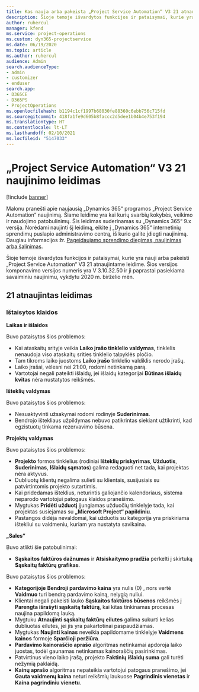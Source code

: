 ```yaml
---
title: Kas nauja arba pakeista „Project Service Automation“ V3 21 atnaujintame leidime
description: Šioje temoje išvardytos funkcijos ir pataisymai, kurie yra pasiekiami „Project Service Automation“ V3 21 atnaujintame leidime.
author: ruhercul
manager: kfend
ms.service: project-operations
ms.custom: dyn365-projectservice
ms.date: 06/19/2020
ms.topic: article
ms.author: ruhercul
audience: Admin
search.audienceType:
- admin
- customizer
- enduser
search.app:
- D365CE
- D365PS
- ProjectOperations
ms.openlocfilehash: b1194c1cf1997b68030fe88360c6ebb756c715fd
ms.sourcegitcommit: 418fa1fe9d605b8faccc2d5dee1b04b4e753f194
ms.translationtype: HT
ms.contentlocale: lt-LT
ms.lasthandoff: 02/10/2021
ms.locfileid: "5147033"
---
```

# <a name="project-service-automation-update-release-21-v3"></a>„Project Service Automation“ V3 21 naujinimo leidimas

[!include [banner](../includes/psa-now-project-operations.md)]

Malonu pranešti apie naujausią „Dynamics 365“ programos „Project Service Automation“ naujinimą. Šiame leidime yra kai kurių svarbių kokybės, veikimo ir naudojimo patobulinimų. Šis leidimas suderinamas su „Dynamics 365“ 9.x versija. Norėdami naujinti šį leidimą, eikite į „Dynamics 365“ internetinių sprendimų puslapio administravimo centrą, iš kurio galite įdiegti naujinimą. Daugiau informacijos žr. [Pageidaujamo sprendimo diegimas, naujinimas arba šalinimas](https://docs.microsoft.com/power-platform/admin/install-remove-preferred-solution).

Šioje temoje išvardytos funkcijos ir pataisymai, kurie yra nauji arba pakeisti „Project Service Automation“ V3 21 atnaujintame leidime. Šios versijos komponavimo versijos numeris yra V 3.10.32.50 ir ji paprastai pasiekiama savaiminiu naujinimu, vykdytu 2020 m. birželio mėn.

## <a name="update-release-21"></a>21 atnaujintas leidimas

### <a name="bug-fixes"></a>Ištaisytos klaidos

**Laikas ir išlaidos**

Buvo pataisytos šios problemos:

- Kai ataskaitų srityje veikia **Laiko įrašo tinklelio valdymas**, tinklelis nenaudoja viso ataskaitų srities tinklelio talpyklės pločio.
- Tam tikroms laiko juostoms **Laiko įrašo** tinklelio valdiklis nerodo įrašų.
- Laiko įrašai, vėlesni nei 21:00, rodomi netinkamą parą.
- Vartotojai negali pateikti išlaidų, jei išlaidų kategorijai **Būtinas išlaidų kvitas** nėra nustatytos reikšmės.

**Išteklių valdymas**

Buvo pataisytos šios problemos:

- Nesuaktyvinti užsakymai rodomi rodinyje **Suderinimas**.
- Bendrojo ištekliaus užpildymas nebuvo patikrintas siekiant užtikrinti, kad egzistuotų tinkama rezervavimo būsena.

**Projektų valdymas**

Buvo pataisytos šios problemos:

- **Projekto** formos tinklelius (rodiniai **Išteklių priskyrimas**, **Užduotis**, **Suderinimas**, **Išlaidų sąmatos**) galima redaguoti net tada, kai projektas nėra aktyvus.
- Dubliuotų klientų negalima sulieti su klientais, susijusiais su patvirtintomis projekto sutartimis.
- Kai pridedamas išteklius, neturintis galiojančio kalendoriaus, sistema neparodo vartotojui patogaus klaidos pranešimo.
- Mygtukas **Pridėti užduotį** įjungiamas užduočių tinklelyje tada, kai projektas susiejamas su **„Microsoft Project“ papildiniu**.
- Pastangos didėja nevaldomai, kai užduotis su kategorija yra priskiriama ištekliui su vaidmeniu, kuriam yra nustatyta savikaina.

**„Sales“**

Buvo atlikti šie patobulinimai:

- **Sąskaitos faktūros dažnumas** ir **Atsiskaitymo pradžia** perkelti į skirtuką **Sąskaitų faktūrų grafikas**.

Buvo pataisytos šios problemos:

- **Kategorijoje** **Bendroji pardavimo kaina** yra nulis (0) , nors vertė **Vaidmuo** turi bendrą pardavimo kainą, nelygią nuliui.
- Klientai negali pakeisti lauko **Sąskaitos faktūros būsenos** reikšmės į **Parengta išrašyti sąskaitą faktūrą**, kai kitas tinkinamas procesas naujina papildomą lauką.
- Mygtuku **Atnaujinti sąskaitų faktūrų eilutes** galima sukurti kelias dubliuotas eilutes, jei jis yra pakartotinai paspaudžiamas.
- Mygtukas **Naujinti kainas** neveikia papildomame tinklelyje **Vaidmens kainos** formoje **Sparčioji peržiūra**.
- **Pardavimo kainoraščio aprašo** algoritmas netinkamai apdoroja laiko juostas, todėl gaunamas netinkamas kainoraščių pasirinkimas.
- Patvirtinus vieno laiko įrašą, projekto **Faktinių išlaidų suma** gali turėti nežymią paklaidą.
- **Kainų aprašo** algoritmas nepateikia vartotojui patogaus pranešimo, jei **Gauta vaidmenų kaina** neturi reikšmių laukuose **Pagrindinis vienetas** ir **Kaina pagrindiniu vienetu**.
